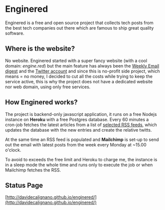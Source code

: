 # Enginered

Enginered is a free and open source project that collects tech posts from the best tech companies out there which are famous to ship great quality software.

## Where is the website?
No website. Enginered started with a super fancy website (with a cool domain: _engine.red_) but the main feature has always been the [Weekly Email digest](https://mailchi.mp/f875c96d5b3b/enginered) and the [Twitter account](https://twitter.com/enginered_) and since this is no-profit side project, which means = no money, I decided to cut all the costs while trying to keep the service active, this is why the project does not have a dedicated website nor web domain, using only free services.

## How Enginered works?
The project is backend-only javascript application, it runs on a free Nodejs instance on **Heroku** with a free Postgres database. Every 60 minutes a cron-job fetches the latest articles from a list of [selected RSS feeds](https://github.com/davidecalignano/enginered/blob/master/COMPANIES.csv), which updates the database with the new entries and create the relative twitts.

At the same time an RSS feed is populated and **Mailchimp** is set-up to send out the email with latest posts from the week every Monday at ~15.00 o'clock.

To avoid to exceeds the free limit and Heroku to charge me, the instance is in a sleep mode the whole time and runs only to execute the job or when Mailchimp fetches the RSS.

## Status Page
[http://davidecalignano.github.io/enginered/](http://davidecalignano.github.io/enginered/)


